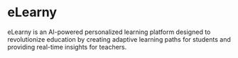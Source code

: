 # eLearny
eLearny is an AI-powered personalized learning platform designed to revolutionize education by creating adaptive learning paths for students and providing real-time insights for teachers.
